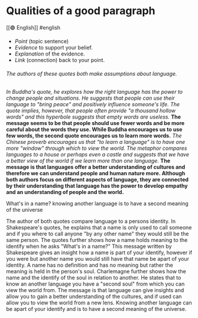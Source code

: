 # Qualities of a good paragraph 
[[🟣 English]] #english 

- *Point* (topic sentence)
- *Evidence* to support your belief. 
- *Explanation* of the evidence.
- *Link* (connection) back to your point.

###### The authors of these quotes both make assumptions about language.
*In Buddha's quote, he explores how the right language has the power to change people and situations. He suggests that people can use their language to "bring peace" and positively influence someone's life.* *The quote implies, however, that people often provide "a thousand hollow words" and this hyperbole suggests that empty words are useless.* **The message seems to be that people should use fewer words and be more careful about the words they use. While Buddha encourages us to use few words, the second quote encourages us to learn more words.** *The Chinese proverb encourages us that "to learn a language" is to have one more "window" through which to view the world. The metaphor compares languages to a house or perhaps even a castle and suggests that we have a better view of the world if we learn more than one language.* **The message is that languages offer a better understanding of cultures and therefore we can understand people and human nature more. Although both authors focus on different aspects of language, they are connected by their understanding that language has the power to develop empathy and an understanding of people and the world.**

What's in a name? 
knowing another language is to have a second meaning of the universe


The author of both quotes compare language to a persons identity. In Shakespeare's quotes, he explains that a name is only used to call someone and if you where to call anyone "by any other name" they would still be the same person. The quotes further shows how a name holds meaning to the identify when he asks "What's in a name?" This message written by Shakespeare gives an insight how a name is part of your identify, however if you were but another name you would still have that name be apart of your identity. A name has no definition and has no meaning but rather the meaning is held in the person's soul. Charlemagne further shows how the name and the identify of the soul in relation to another. He states that to know an another language you have a "second soul" from which you can view the world from. The message is that language can give insights and allow you to gain a better understanding of the cultures, and if used can allow you to view the world from a new lens. Knowing another language can be apart of your identify and is to have a second meaning of the universe. 

